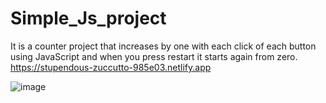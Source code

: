 # Simple_Js_project
It is a counter project that increases by one with each click of each button using JavaScript and when you press restart it starts again from zero.
https://stupendous-zuccutto-985e03.netlify.app

![image](https://github.com/user-attachments/assets/f3ffc9fd-b569-42a8-b430-dde4104d1c4b)

